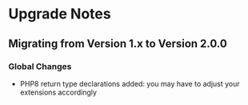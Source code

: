 # Upgrade Notes

## Migrating from Version 1.x to Version 2.0.0

### Global Changes
- PHP8 return type declarations added: you may have to adjust your extensions accordingly